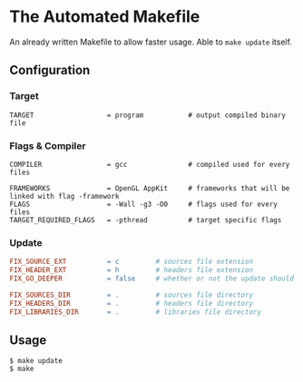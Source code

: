# The Automated Makefile

An already written Makefile to allow faster usage. Able to `make update` itself.

## Configuration

### Target

```
TARGET					= program			# output compiled binary file
```

### Flags & Compiler

```
COMPILER				= gcc				# compiled used for every files

FRAMEWORKS				= OpenGL AppKit		# frameworks that will be linked with flag -framework
FLAGS					= -Wall -g3 -O0     # flags used for every files
TARGET_REQUIRED_FLAGS	= -pthread			# target specific flags
```

### Update


```makefile
FIX_SOURCE_EXT			= c			# sources file extension
FIX_HEADER_EXT			= h			# headers file extension
FIX_GO_DEEPER			= false		# whether or not the update should try to look for files deeper that the directory 

FIX_SOURCES_DIR			= .			# sources file directory
FIX_HEADERS_DIR			= .			# headers file directory
FIX_LIBRARIES_DIR		= .			# libraries file directory
```

## Usage

```
$ make update
$ make
```

